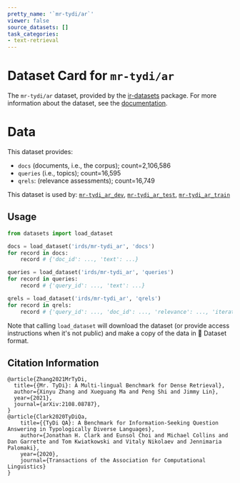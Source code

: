 ```yaml
---
pretty_name: '`mr-tydi/ar`'
viewer: false
source_datasets: []
task_categories:
- text-retrieval
---
```


# Dataset Card for `mr-tydi/ar`

The `mr-tydi/ar` dataset, provided by the [ir-datasets](https://ir-datasets.com/) package.
For more information about the dataset, see the [documentation](https://ir-datasets.com/mr-tydi#mr-tydi/ar).

# Data

This dataset provides:
 - `docs` (documents, i.e., the corpus); count=2,106,586
 - `queries` (i.e., topics); count=16,595
 - `qrels`: (relevance assessments); count=16,749


This dataset is used by: [`mr-tydi_ar_dev`](https://huggingface.co/datasets/irds/mr-tydi_ar_dev), [`mr-tydi_ar_test`](https://huggingface.co/datasets/irds/mr-tydi_ar_test), [`mr-tydi_ar_train`](https://huggingface.co/datasets/irds/mr-tydi_ar_train)


## Usage

```python
from datasets import load_dataset

docs = load_dataset('irds/mr-tydi_ar', 'docs')
for record in docs:
    record # {'doc_id': ..., 'text': ...}

queries = load_dataset('irds/mr-tydi_ar', 'queries')
for record in queries:
    record # {'query_id': ..., 'text': ...}

qrels = load_dataset('irds/mr-tydi_ar', 'qrels')
for record in qrels:
    record # {'query_id': ..., 'doc_id': ..., 'relevance': ..., 'iteration': ...}

```

Note that calling `load_dataset` will download the dataset (or provide access instructions when it's not public) and make a copy of the
data in 🤗 Dataset format.

## Citation Information

```
@article{Zhang2021MrTyDi,
  title={{Mr. TyDi}: A Multi-lingual Benchmark for Dense Retrieval}, 
  author={Xinyu Zhang and Xueguang Ma and Peng Shi and Jimmy Lin},
  year={2021},
  journal={arXiv:2108.08787},
}
@article{Clark2020TyDiQa,
    title={{TyDi QA}: A Benchmark for Information-Seeking Question Answering in Typologically Diverse Languages},
    author={Jonathan H. Clark and Eunsol Choi and Michael Collins and Dan Garrette and Tom Kwiatkowski and Vitaly Nikolaev and Jennimaria Palomaki},
    year={2020},
    journal={Transactions of the Association for Computational Linguistics}
}
```
